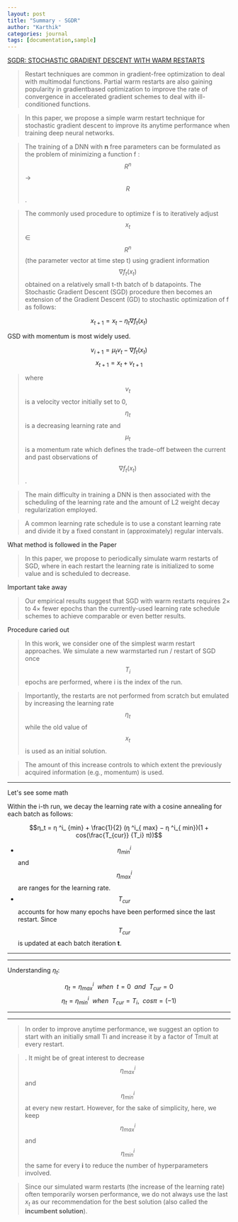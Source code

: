 ```yaml
---
layout: post
title: "Summary - SGDR"
author: "Karthik"
categories: journal
tags: [documentation,sample]
---
```





[SGDR: STOCHASTIC GRADIENT DESCENT WITH WARM RESTARTS](https://arxiv.org/pdf/1608.03983.pdf)


>Restart techniques are common in gradient-free optimization to deal with multimodal functions. Partial warm restarts are also gaining popularity in gradientbased optimization to improve the rate of convergence in accelerated gradient schemes to deal with ill-conditioned functions.

> In this paper, we propose a simple warm restart technique for stochastic gradient descent to improve its anytime performance when training deep neural networks.

>The training of a DNN with **n** free parameters can be formulated as the problem of minimizing a function 
f : $$R^n$$ → $$R$$. 

> The commonly used procedure to optimize f is to iteratively adjust
>  $$x_t$$ ∈ $$R^n$$ (the parameter vector at time step t) using gradient information $$∇f_t(x_t)$$ obtained on a relatively small t-th batch of b datapoints. The Stochastic Gradient Descent (SGD) procedure then becomes an extension of the Gradient Descent (GD) to stochastic optimization of f as follows:

$$x_{t+1} = x_t − η_t∇f_t(x_t)$$

GSD with momentum is most widely used.


$$v_{i+1} = \mu_t v_t - \nabla f_t(x_t)$$
$$x_{t+1} = x_t + v_{t+1}$$


> where $$v_t$$ is a velocity vector initially set to 0, $$η_t$$ is a decreasing learning rate and $$µ_t$$ is a momentum rate which defines the trade-off between the current and past observations of $$∇f_t(x_t)$$.

> The main difficulty in training a DNN is then associated with the scheduling of the learning rate and the amount of L2 weight decay regularization employed.

>A common learning rate schedule is to use a constant learning rate and divide it by a fixed constant in (approximately) regular intervals.


What method is followed in the Paper
>In this paper, we propose to periodically simulate warm restarts of SGD, where in each restart the learning rate is initialized to some value and is scheduled to decrease.


Important take away
> Our empirical results suggest that SGD with warm restarts requires 2× to 4× fewer epochs than the currently-used learning rate schedule schemes to achieve comparable or even better results.


Procedure caried out
> In this work, we consider one of the simplest warm restart approaches. We simulate a new warmstarted run / restart of SGD once $$T_i$$ epochs are performed, where i is the index of the run. 

>Importantly, the restarts are not performed from scratch but emulated by increasing the learning rate $$η_t$$ while the old value of $$x_t$$ is used as an initial solution.

> The amount of this increase controls to which extent the previously acquired information (e.g., momentum) is used.

---
Let's see some math

Within the i-th run, we decay the learning rate with a cosine annealing for each batch as follows:

$$η_t = η ^i_ {min} + \frac{1}{2} (η ^i_{ max} − η ^i_{ min})(1 + cos(\frac{T_{cur}} {T_i} π))$$

- $$η^i_{min}$$ and $$η^i_{max}$$ are ranges for the learning rate.
- $$T_{cur}$$ accounts for how many epochs have been performed since the last restart. Since $$T_{cur}$$ is updated at each batch iteration **t**.

---
---
Understanding $η_t$:

   $$η_t = η^i_{max}   \ \ when   \ \  t = 0 \  \ and  \   \ T_{cur} = 0$$
   $$η_t = η^i_{min}  \ \  when  \ \  T_{cur} =  T_i , \ \ cos{\pi} = (-1)$$

---
---
> In order to improve anytime performance, we suggest an option to start with an initially small Ti and increase it by a factor of Tmult at every restart.

> . It might be of great interest to decrease $$η^i_{max}$$ and $$η^i_{min}$$ at every new restart. However, for the sake of simplicity, here, we keep $$η^i_{max}$$ and $$η^i_{min}$$ the same for every **i** to reduce the number of hyperparameters involved.

>Since our simulated warm restarts (the increase of the learning rate) often temporarily worsen performance, we do not always use the last $x_t$ as our recommendation for the best solution (also called the **incumbent solution**).